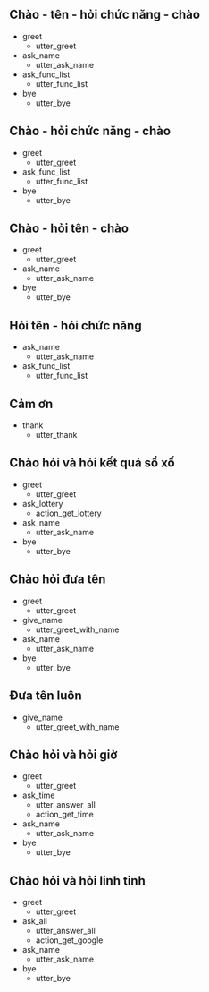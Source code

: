 
## Chào - tên - hỏi chức năng - chào
* greet
  - utter_greet
* ask_name
  - utter_ask_name
* ask_func_list
  - utter_func_list
* bye
  - utter_bye
  
## Chào  - hỏi chức năng - chào
* greet
  - utter_greet
* ask_func_list
  - utter_func_list
* bye
  - utter_bye

## Chào  - hỏi tên - chào
* greet
  - utter_greet
* ask_name
  - utter_ask_name
* bye
  - utter_bye

## Hỏi tên - hỏi chức năng
* ask_name
  - utter_ask_name
* ask_func_list
  - utter_func_list

## Cảm ơn
* thank
  - utter_thank

## Chào hỏi và hỏi kết quả sổ xố
* greet
  - utter_greet
* ask_lottery
  - action_get_lottery
* ask_name
  - utter_ask_name
* bye
  - utter_bye

## Chào hỏi đưa tên
* greet
  - utter_greet
* give_name
  - utter_greet_with_name
* ask_name
  - utter_ask_name
* bye
  - utter_bye

## Đưa tên luôn
* give_name
  - utter_greet_with_name

## Chào hỏi và hỏi giờ
* greet
  - utter_greet
* ask_time
  - utter_answer_all
  - action_get_time
* ask_name
  - utter_ask_name
* bye
  - utter_bye

## Chào hỏi và hỏi linh tinh
* greet
  - utter_greet
* ask_all
  - utter_answer_all
  - action_get_google
* ask_name
  - utter_ask_name
* bye
  - utter_bye